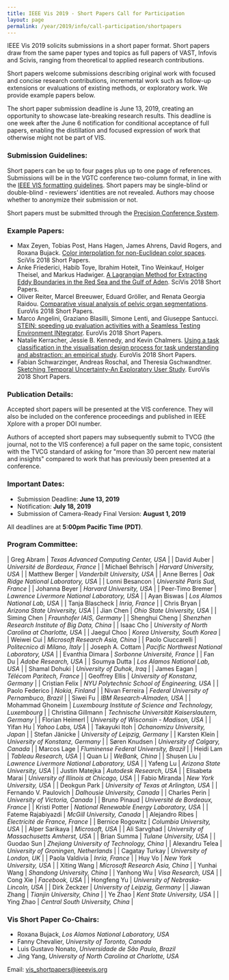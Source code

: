 ```yaml
---
title: IEEE Vis 2019 - Short Papers Call for Participation
layout: page
permalink: /year/2019/info/call-participation/shortpapers
---
```


IEEE Vis 2019 solicits submissions in a short paper format. Short papers draw from the same paper types and topics as full papers of VAST, Infovis and Scivis, ranging from theoretical to applied research contributions. 

Short papers welcome submissions describing original work with focused and concise research contributions, incremental work such as follow-up extensions or evaluations of existing methods, or exploratory work. We provide example papers below.    

The short paper submission deadline is June 13, 2019, creating an opportunity to showcase late-breaking research results. This deadline is one week after the June 6 notification for conditional acceptance of full papers, enabling the distillation and focused expression of work that otherwise might not be part of VIS.  

### Submission Guidelines:

Short papers can be up to four pages plus up to one page of references. Submissions will be in the VGTC conference two-column format, in line with the [IEEE VIS formatting guidelines](http://junctionpublishing.org/vgtc/Tasks/camera.html). Short papers may be single-blind or double-blind - reviewers’ identities are not revealed. Authors may choose whether to anonymize their submission or not.

Short papers must be submitted through the [Precision Conference System](https://new.precisionconference.com/submissions).

### Example Papers:
* Max Zeyen, Tobias Post, Hans Hagen, James Ahrens, David Rogers, and Roxana Bujack. [Color interpolation for non-Euclidean color spaces](https://datascience.dsscale.org/wp-content/uploads/sites/3/2019/01/ColorInterpolationforNon-EuclideanColorSpaces.pdf). SciVis 2018 Short Papers.
* Anke Friederici, Habib Toye, Ibrahim Hoteit, Tino Weinkauf, Holger Theisel, and Markus Hadwiger. [A Lagrangian Method for Extracting Eddy Boundaries in the Red Sea and the Gulf of Aden](http://vccvisualization.org/publications/2018_friederici_redseaeddies.pdf). SciVis 2018 Short Papers.
* Oliver Reiter, Marcel Breeuwer, Eduard Gröller, and Renata Georgia Raidou. [Comparative visual analysis of pelvic organ segmentations](https://publik.tuwien.ac.at/files/publik_270791.pdf). EuroVis 2018 Short Papers. 
* Marco Angelini, Graziano Blasilli, Simone Lenti, and Giuseppe Santucci. [STEIN: speeding up evaluation activities with a Seamless Testing Environment INtegrator](https://www.researchgate.net/profile/Marco_Angelini/publication/326446935_STEIN_speeding_up_evaluation_activities_with_a_Seamless_Testing_Environment_INtegrator/links/5b4e039ea6fdcc8dae278c83/STEIN-speeding-up-evaluation-activities-with-a-Seamless-Testing-Environment-INtegrator.pdf). EuroVis 2018 Short Papers.
* Natalie Kerracher, Jessie B. Kennedy, and Kevin Chalmers. [Using a task classification in the visualisation design process for task understanding and abstraction: an empirical study](https://www.napier.ac.uk/~/media/worktribe/output-1218523/using-a-task-classification-in-the-visualisation-design-process-for-task-understanding-and.pdf). EuroVis 2018 Short Papers.
* Fabian Schwarzinger, Andreas Roschal, and Theresia Gschwandtner. [Sketching Temporal Uncertainty-An Exploratory User Study](https://www.cvast.tuwien.ac.at/sites/default/files/schwarzinger_eurovis2018_preprint.pdf). EuroVis 2018 Short Papers.


### Publication Details:
Accepted short papers will be presented at the VIS conference. They will also be included on the conference proceedings and published in IEEE Xplore with a proper DOI number.  

Authors of accepted short papers may subsequently submit to TVCG (the journal, not to the VIS conference) a full paper on the same topic, consistent with the TVCG standard of asking for "more than 30 percent new material and insights" compared to work that has previously been presented at a conference.

### Important Dates:

* Submission Deadline: **June 13, 2019**
* Notification: **July 18, 2019**
* Submission of Camera-Ready Final Version: **August 1, 2019**

All deadlines are at **5:00pm Pacific Time (PDT)**.

### Program Committee:

| Greg Abram               | *Texas Advanced Computing Center,  USA*                      |
| David Auber              | *Université de Bordeaux, France*                             |
| Michael Behrisch         | *Harvard University, USA*                                    |
| Matthew Berger           | *Vanderbilt University, USA*                                 |
| Anne Berres              | *Oak Ridge National Laboratory, USA*                         |
| Lonni Besancon           | *Université Paris Sud, France*                               |
| Johanna Beyer            | *Harvard University, USA*                                    |
| Peer-Timo Bremer         | *Lawrence Livermore National Laboratory, USA*                |
| Ayan Biswas              | *Los Alamos National Lab, USA*                               |
| Tanja Blascheck          | *Inria, France*                                              |
| Chris Bryan              | *Arizona State University, USA*                              |
| Jian Chen                | *Ohio State University, USA*                                 |
| Siming Chen              | *Fraunhofer IAIS, Germany*                                   |
| Shenghui Cheng           | *Shenzhen Research Institute of Big Data, China*             |
| Isaac Cho                | *University of North Carolina at Charlotte, USA*             |
| Jaegul Choo              | *Korea University, South Korea*                              |
| Weiwei Cui               | *Microsoft Research Asia, China*                             |
| Paolo Ciuccarelli        | *Politecnico di Milano, Italy*                               |
| Joseph A. Cottam         | *Pacific Northwest National Laboratory, USA*                 |
| Evanthia Dimara          | *Sorbonne Université, France*                                |
| Fan Du                   | *Adobe Research, USA*                                        |
| Soumya Dutta             | *Los Alamos National Lab, USA*                               |
| Shamal Dohuki            | *University of Duhok, Iraq*                                  |
| James Eagan              | *Télécom Paritech, France*                                   |
| Geoffrey Ellis           | *University of Konstanz, Germany*                            |
| Cristian Felix           | *NYU Polytechnic School of Engineering, USA*                 |
| Paolo Federico           | *Nokia, Finland*                                             |
| Nivan Ferreira           | *Federal University of Pernambuco, Brazil*                   |
| Siwei Fu                 | *IBM Research-Almaden, USA*                                  |
| Mohammad Ghoneim         | *Luxembourg Institute of Science and Technology, Luxembourg* |
| Christina Gillmann       | *Technische Universität Kaiserslautern, Germany*             |
| Florian Heimerl          | *University of Wisconsin - Madison, USA*                     |
| Yifan Hu                 | *Yahoo Labs, USA*                                            |
| Takayuki Itoh            | *Ochanomizu University, Japan*                               |
| Stefan Jänicke           | *University of Leipzig, Germany*                             |
| Karsten Klein            | *University of Konstanz, Germany*                            |
| Søren Knudsen            | *University of Calgary, Canada*                              |
| Marcos Lage              | *Fluminense Federal University, Brazil*                      |
| Heidi Lam                | *Tableau Research, USA*                                      |
| Quan Li                  | *WeBank, China*                                              |
| Shusen Liu               | *Lawrence Livermore National Laboratory, USA*                |
| Yafeng Lu                | *Arizona State University, USA*                              |
| Justin Matejka           | *Autodesk Research, USA*                                     |
| Elisabeta Marai          | *University of Illinois at Chicago, USA*                     |
| Fabio Miranda            | *New York University, USA*                                   |
| Deokgun Park             | *University of Texas at Arlington, USA*                      |
| Fernando V. Paulovich    | *Dalhousie University, Canada*                               |
| Charles Perin            | *University of Victoria, Canada*                             |
| Bruno Pinaud             | *Université de Bordeaux, France*                             |
| Kristi Potter            | *National Renewable Energy Laboratory, USA*                  |
| Fateme Rajabiyazdi       | *McGill University, Canada*                                  |
| Alejandro Ribes          | *Électricité de France, France*                              |
| Bernice Rogowitz         | *Columbia University, USA*                                   |
| Alper Sarikaya           | *Microsoft, USA*                                             |
| Ali Sarvghad             | *University of Massachusetts Amherst, USA*                   |
| Brian Summa              | *Tulane University, USA*                                     |
| Guodao Sun               | *Zhejiang University of Technology, China*                   |
| Alexandru Telea          | *University of Groningen, Netherlands*                       |
| Cagatay Turkay           | *University of London, UK*                                   |
| Paola Valdivia           | *Inria, France*                                              |
| Huy Vo                   | *New York University, USA*                                   |
| Xiting Wang              | *Microsoft Research Asia, China*                             |
| Yunhai Wang              | *Shandong University, China*                                 |
| Yanhong Wu               | *Visa Research, USA*                                         |
| Cong Xie                 | *Facebook, USA*                                              |
| Hongfeng Yu              | *University of Nebraska-Lincoln, USA*                        |
| Dirk Zeckzer             | *University of Leipzig, Germany*                             |
| Jiawan Zhang             | *Tianjin University, China*                                  |
| Ye Zhao                  | *Kent State University, USA*                                 |
| Ying Zhao                | *Central South University, China*                            |

### Vis Short Paper Co-Chairs:

* Roxana Bujack, *Los Alamos National Laboratory, USA*
* Fanny Chevalier, *University of Toronto, Canada*
* Luis Gustavo Nonato, *Universidade de São Paulo, Brazil*
* Jing Yang, *University of North Carolina at Charlotte, USA*

Email: [vis_shortpapers@ieeevis.org](mailto:vis_shortpapers@ieeevis.org)
